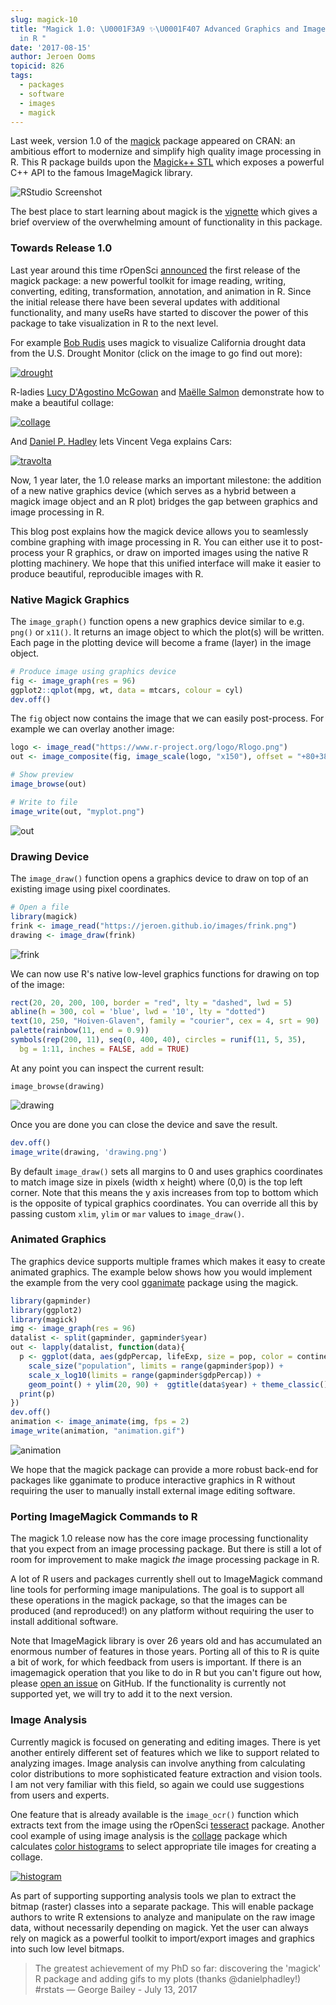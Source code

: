 ```yaml
---
slug: magick-10
title: "Magick 1.0: \U0001F3A9 ✨\U0001F407 Advanced Graphics and Image Processing
  in R "
date: '2017-08-15'
author: Jeroen Ooms
topicid: 826
tags:
  - packages
  - software
  - images
  - magick
---
```



Last week, version 1.0 of the [magick](https://cran.r-project.org/web/packages/magick/index.html) package appeared on CRAN: an ambitious effort to modernize and simplify high quality image processing in R. This R package builds upon the [Magick++ STL](https://www.imagemagick.org/Magick++/STL.html) which exposes a powerful C++ API to the famous ImageMagick library.

![RStudio Screenshot](https://jeroen.github.io/images/magick.png)

The best place to start learning about magick is the [vignette](https://cran.r-project.org/web/packages/magick/vignettes/intro.html) which gives a brief overview of the overwhelming amount of functionality in this package.


### Towards Release 1.0

Last year around this time rOpenSci [announced](/blog/2016/08/23/z-magick-release) the first release of the magick package: a new powerful toolkit for image reading, writing, converting, editing, transformation, annotation, and animation in R. Since the initial release there have been several updates with additional functionality, and many useRs have started to discover the power of this package to take visualization in R to the next level.

For example [Bob Rudis](https://twitter.com/hrbrmstr/status/758304420224466944) uses magick to visualize California drought data from the U.S. Drought Monitor (click on the image to go find out more):

[![drought](https://jeroen.github.io/images/drought.gif)](https://rud.is/b/2016/07/27/u-s-drought-animations-with-the-witchs-brew-purrr-broom-magick/)

R-ladies [Lucy D'Agostino McGowan](https://www.lucymcgowan.com/) and [Maëlle Salmon](https://masalmon.eu/) demonstrate how to make a beautiful collage:

[![collage](https://livefreeordichotomize.com/images/we-r-ladies.jpeg)](https://livefreeordichotomize.com/2017/07/18/the-making-of-we-r-ladies/)

And [Daniel P. Hadley](https://twitter.com/danielphadley/status/884845188979359744) lets Vincent Vega explains Cars:

[![travolta](https://danielphadley.com/images/Cars_Travolta.gif)](https://danielphadley.com/ggplot-Logo/)

Now, 1 year later, the 1.0 release marks an important milestone: the addition of a new native graphics device (which serves as a hybrid between a magick image object and an R plot) bridges the gap between graphics and image processing in R.

This blog post explains how the magick device allows you to seamlessly combine graphing with image processing in R. You can either use it to post-process your R graphics, or draw on imported images using the native R plotting machinery. We hope that this unified interface will make it easier to produce beautiful, reproducible images with R.

### Native Magick Graphics

The `image_graph()` function opens a new graphics device similar to e.g. `png()` or `x11()`. It returns an image object to which the plot(s) will be written. Each page in the plotting device will become a frame (layer) in the image object.

```r
# Produce image using graphics device
fig <- image_graph(res = 96)
ggplot2::qplot(mpg, wt, data = mtcars, colour = cyl)
dev.off()
```

The `fig` object now contains the image that we can easily post-process. For example we can overlay another image:

```r
logo <- image_read("https://www.r-project.org/logo/Rlogo.png")
out <- image_composite(fig, image_scale(logo, "x150"), offset = "+80+380")

# Show preview
image_browse(out)

# Write to file
image_write(out, "myplot.png")
```

![out](/assets/blog-images/2017-08-15-magick-10/out.png)


### Drawing Device

The `image_draw()` function opens a graphics device to draw on top of an existing image using pixel coordinates.

```r
# Open a file
library(magick)
frink <- image_read("https://jeroen.github.io/images/frink.png")
drawing <- image_draw(frink)
```

![frink](https://jeroen.github.io/images/frink.png)

We can now use R's native low-level graphics functions for drawing on top of the image:

```r
rect(20, 20, 200, 100, border = "red", lty = "dashed", lwd = 5)
abline(h = 300, col = 'blue', lwd = '10', lty = "dotted")
text(10, 250, "Hoiven-Glaven", family = "courier", cex = 4, srt = 90)
palette(rainbow(11, end = 0.9))
symbols(rep(200, 11), seq(0, 400, 40), circles = runif(11, 5, 35),
  bg = 1:11, inches = FALSE, add = TRUE)
```

At any point you can inspect the current result:

```
image_browse(drawing)
```

![drawing](/assets/blog-images/2017-08-15-magick-10/drawing.png)

Once you are done you can close the device and save the result.

```r
dev.off()
image_write(drawing, 'drawing.png')
```

By default `image_draw()` sets all margins to 0 and uses graphics coordinates to match image size in pixels (width x height) where (0,0) is the top left corner. Note that this means the y axis increases from top to bottom which is the opposite of typical graphics coordinates. You can override all this by passing custom `xlim`, `ylim` or `mar` values to `image_draw()`.

### Animated Graphics

The graphics device supports multiple frames which makes it easy to create animated graphics. The example below shows how you would implement the example from the very cool [gganimate](https://github.com/dgrtwo/gganimate) package using the magick.

```r
library(gapminder)
library(ggplot2)
library(magick)
img <- image_graph(res = 96)
datalist <- split(gapminder, gapminder$year)
out <- lapply(datalist, function(data){
  p <- ggplot(data, aes(gdpPercap, lifeExp, size = pop, color = continent)) +
    scale_size("population", limits = range(gapminder$pop)) +
    scale_x_log10(limits = range(gapminder$gdpPercap)) +
    geom_point() + ylim(20, 90) +  ggtitle(data$year) + theme_classic()
  print(p)
})
dev.off()
animation <- image_animate(img, fps = 2)
image_write(animation, "animation.gif")
```

![animation](/assets/blog-images/2017-08-15-magick-10/animation.gif)

We hope that the magick package can provide a more robust back-end for packages like gganimate to produce interactive graphics in R without requiring the user to manually install external image editing software.


### Porting ImageMagick Commands to R

The magick 1.0 release now has the core image processing functionality that you expect from an image processing package. But there is still a lot of room for improvement to make magick *the* image processing package in R.

A lot of R users and packages currently shell out to ImageMagick command line tools for performing image manipulations. The goal is to support all these operations in the magick package, so that the images can be produced (and reproduced!) on any platform without requiring the user to install additional software.

Note that ImageMagick library is over 26 years old and has accumulated an enormous number of features in those years. Porting all of this to R is quite a bit of work, for which feedback from users is important. If there is an imagemagick operation that you like to do in R but you can't figure out how, please [open an issue](https://github.com/ropensci/magick/issues) on GitHub. If the functionality is currently not supported yet, we will try to add it to the next version.


### Image Analysis

Currently magick is focused on generating and editing images. There is yet another entirely different set of features which we like to support related to analyzing images. Image analysis can involve anything from calculating color distributions to more sophisticated feature extraction and vision tools. I am not very familiar with this field, so again we could use suggestions from users and experts.

One feature that is already available is the `image_ocr()` function which extracts text from the image using the rOpenSci [tesseract](/blog/2016/11/16/tesseract) package. Another cool example of using image analysis is the [collage](https://github.com/ThinkRstat/collage) package which calculates [color histograms](https://github.com/ThinkRstat/collage#histograms) to select appropriate tile images for creating a collage.

[![histogram](https://github.com/ThinkRstat/collage/raw/master/README-histograms-2.png)](https://github.com/ThinkRstat/collage#histograms)

As part of supporting supporting analysis tools we plan to extract the bitmap (raster) classes into a separate package. This will enable package authors to write R extensions to analyze and manipulate on the raw image data, without necessarily depending on magick. Yet the user can always rely on magick as a powerful toolkit to import/export images and graphics into such low level bitmaps.

> The greatest achievement of my PhD so far: discovering the 'magick' R package and adding gifs to my plots (thanks @danielphadley!) #rstats — George Bailey - July 13, 2017
